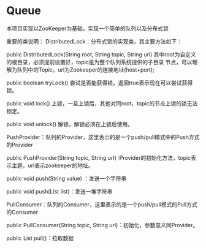 # Queue

本项目实现以ZooKeeper为基础，实现一个简单的队列以及分布式锁

重要的类说明：
DistributedLock：分布式锁的实现类，其主要方法如下：
  
  public DistributedLock(String root, String topic, String url) 其中root为自定义的根目录，必须提前设置好，topic是为整个队列系统提供的子目录
  节点，可以理解为队列中的Topic。url为Zookeeper的连接地址(host+port);
  
  public boolean tryLock() 尝试是否能获得锁，返回true表示现在可以尝试获得锁。
  
  public void lock() 上锁，一旦上锁后，其他对同root，topic的节点上锁的锁无法锁定。
  
  public void unlock() 解锁，解锁必须在上锁后使用。
  
PushProvider：队列的Provider，这里表示的是一个push/pull模式中的Push方式的Provider

  public PushProvider(String topic, String url) :Provider的初始化方法，topic表示主题，url表示zookeeper的地址。
  
  public void push(String value) ：发送一个字符串
  
  public void push(List<String> list)：发送一堆字符串
  
PullConsumer：队列的Consumer，这里表示的是一个push/pull模式的Pull方式的Consumer

  public PullConsumer(String topic, String url)：初始化，参数意义同Provider。
  
  public List<String> pull()：拉取数据

